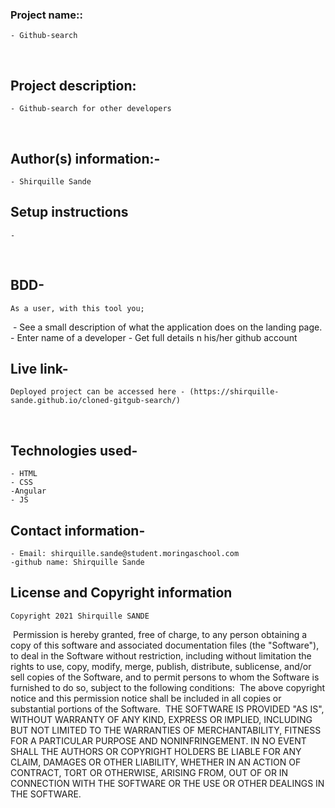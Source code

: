 ### Project name::
    - Github-search
​
## Project description:
    - Github-search for other developers
  
​
## Author(s) information:-
    - Shirquille Sande
  
## Setup instructions
    - 
​
## BDD-
    As a user, with this tool you;
​
    - See a  small description of what the application does on the landing page. 
    - Enter name of a developer
    - Get full details n his/her github account
  
## Live link-
    Deployed project can be accessed here - (https://shirquille-sande.github.io/cloned-gitgub-search/)
​
## Technologies used-
    - HTML
    - CSS
    -Angular
    - JS 
  
## Contact information-
    - Email: shirquille.sande@student.moringaschool.com
    -github name: Shirquille Sande
  
## License and Copyright information
    Copyright 2021 Shirquille SANDE
​
    Permission is hereby granted, free of charge, to any person obtaining a copy of this software and associated documentation files (the "Software"), to deal in the Software without restriction, including without limitation the rights to use, copy, modify, merge, publish, distribute, sublicense, and/or sell copies of the Software, and to permit persons to whom the Software is furnished to do so, subject to the following conditions:
​
    The above copyright notice and this permission notice shall be included in all copies or substantial portions of the Software.
​
    THE SOFTWARE IS PROVIDED "AS IS", WITHOUT WARRANTY OF ANY KIND, EXPRESS OR IMPLIED, INCLUDING BUT NOT LIMITED TO THE WARRANTIES OF MERCHANTABILITY, FITNESS FOR A PARTICULAR PURPOSE AND NONINFRINGEMENT. IN NO EVENT SHALL THE AUTHORS OR COPYRIGHT HOLDERS BE LIABLE FOR ANY CLAIM, DAMAGES OR OTHER LIABILITY, WHETHER IN AN ACTION OF CONTRACT, TORT OR OTHERWISE, ARISING FROM, OUT OF OR IN CONNECTION WITH THE SOFTWARE OR THE USE OR OTHER DEALINGS IN THE SOFTWARE.
